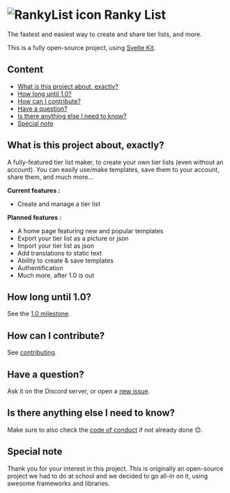 # ![RankyList icon](docs/logo.ico?raw=true) Ranky List

The fastest and easiest way to create and share tier lists, and more.

This is a fully open-source project, using [Svelte Kit](https://kit.svelte.dev/).

## Content

- [What is this project about, exactly?](#what-is-this-project-about-exactly)
- [How long until 1.0?](#how-long-until-10)
- [How can I contribute?](#how-can-i-contribute)
- [Have a question?](#have-a-question)
- [Is there anything else I need to know?](#is-there-anything-else-i-need-to-know)
- [Special note](#special-note)

## What is this project about, exactly?

A fully-featured tier list maker, to create your own tier lists (even without an account). You can easily use/make templates, save them to your account, share them, and much more...

**Current features :**

- Create and manage a tier list

**Planned features :**

- A home page featuring new and popular templates
- Export your tier list as a picture or json
- Import your tier list as json
- Add translations to static text
- Ability to create & save templates
- Authentification
- Much more, after 1.0 is out

## How long until 1.0?

See the [1.0 milestone](https://github.com/RankyList/ranky-list/milestone/1).

## How can I contribute?

See [contributing](CONTRIBUTING.md).

## Have a question?

Ask it on the Discord server, or open a [new issue](https://github.com/RankyList/ranky-list/issues/new?assignees=&labels=question&template=question.yml&title=%5BQUESTION%5D+%3Ctitle%3E).

## Is there anything else I need to know?

Make sure to also check the [code of conduct](CODE_OF_CONDUCT.md) if not already done 😊.

## Special note

Thank you for your interest in this project. This is originally an open-source project we had to do at school and we decided to go all-in on it, using awesome frameworks and libraries.
